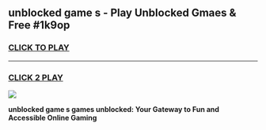 
## unblocked game s - Play Unblocked Gmaes & Free #1k9op
<h3>
<a href="https://news.freeplayer.one?title=unblocked_game_s&ref=26F">CLICK TO PLAY</a></h3>
<hr>

<h3>
<a href="https://news.freeplayer.one?title=unblocked_game_s&ref=26F">CLICK 2 PLAY</a>
  
</h3>

<a href="https://news.freeplayer.one?title=unblocked_game_s&ref=26F/"><img src="https://clearcache.store/games.png"></a>


**unblocked game s games unblocked: Your Gateway to Fun and Accessible Online Gaming**
